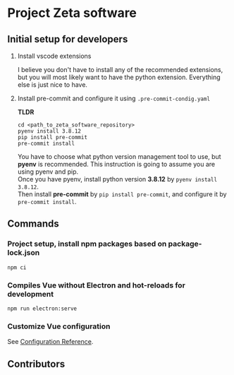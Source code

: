 # Project Zeta software

## Initial setup for developers

1. Install vscode extensions

    I believe you don't have to install any of the recommended extensions, but you will most likely want to have the
    python extension. Everything else is just nice to have.

2. Install pre-commit and configure it using `.pre-commit-condig.yaml`

    **TLDR**

    ```shell
    cd <path_to_zeta_software_repository>
    pyenv install 3.8.12
    pip install pre-commit
    pre-commit install
    ```

    You have to choose what python version management tool to use, but **pyenv** is recommended.
    This instruction is going to assume you are using pyenv and pip.\
    Once you have pyenv, install python version **3.8.12** by `pyenv install 3.8.12`.\
    Then install **pre-commit** by `pip install pre-commit`, and configure it by `pre-commit install`.

## Commands

### Project setup, install npm packages based on package-lock.json

```shell
npm ci
```

### Compiles Vue without Electron and hot-reloads for development

```shell
npm run electron:serve
```

### Customize Vue configuration

See [Configuration Reference](https://cli.vuejs.org/config/).

## Contributors
